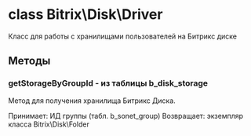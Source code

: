 # class Bitrix\Disk\Driver

Класс для работы с хранилищами пользователей на Битрикс диске

## Методы 

### getStorageByGroupId - из таблицы b_disk_storage

Метод для получения хранилища Битрикс Диска.

Принимает: ИД группы (табл. b_sonet_group)
Возвращает: экземпляр класса Bitrix\Disk\Folder